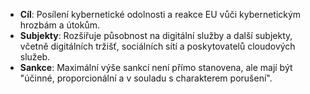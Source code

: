 - **Cíl**: Posílení kybernetické odolnosti a reakce EU vůči kybernetickým hrozbám a útokům.
- **Subjekty**: Rozšiřuje působnost na digitální služby a další subjekty, včetně digitálních tržišť, sociálních sítí a poskytovatelů cloudových služeb.
- **Sankce**: Maximální výše sankcí není přímo stanovena, ale mají být "účinné, proporcionální a v souladu s charakterem porušení".